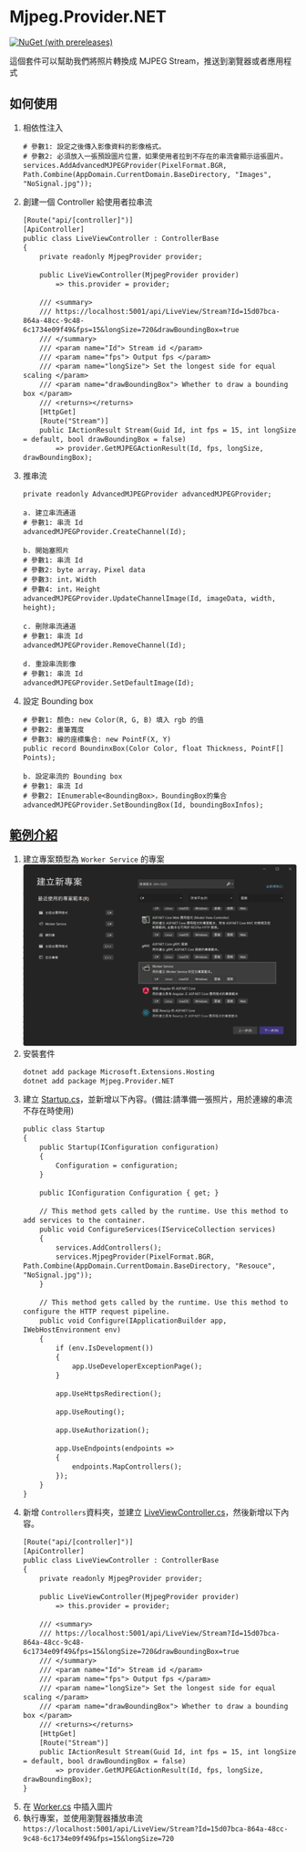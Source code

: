 # Mjpeg.Provider.NET
[![NuGet (with prereleases)](https://img.shields.io/nuget/v/Mjpeg.Provider.NET)](https://www.nuget.org/packages/Mjpeg.Provider.NET)

這個套件可以幫助我們將照片轉換成 MJPEG Stream，推送到瀏覽器或者應用程式

## 如何使用
1. 相依性注入
    ```
    # 參數1: 設定之後傳入影像資料的影像格式。
    # 參數2: 必須放入一張預設圖片位置，如果使用者拉到不存在的串流會顯示這張圖片。
    services.AddAdvancedMJPEGProvider(PixelFormat.BGR, Path.Combine(AppDomain.CurrentDomain.BaseDirectory, "Images", "NoSignal.jpg"));
    ```
1. 創建一個 Controller 給使用者拉串流
    ```
    [Route("api/[controller]")]
    [ApiController]
    public class LiveViewController : ControllerBase
    {
        private readonly MjpegProvider provider;

        public LiveViewController(MjpegProvider provider)
            => this.provider = provider;

        /// <summary>
        /// https://localhost:5001/api/LiveView/Stream?Id=15d07bca-864a-48cc-9c48-6c1734e09f49&fps=15&longSize=720&drawBoundingBox=true
        /// </summary>
        /// <param name="Id"> Stream id </param>
        /// <param name="fps"> Output fps </param>
        /// <param name="longSize"> Set the longest side for equal scaling </param>
        /// <param name="drawBoundingBox"> Whether to draw a bounding box </param>
        /// <returns></returns>
        [HttpGet]
        [Route("Stream")]
        public IActionResult Stream(Guid Id, int fps = 15, int longSize = default, bool drawBoundingBox = false)
            => provider.GetMJPEGActionResult(Id, fps, longSize, drawBoundingBox);
    ```
1. 推串流
    ```
    private readonly AdvancedMJPEGProvider advancedMJPEGProvider;

    a. 建立串流通道
    # 參數1: 串流 Id
    advancedMJPEGProvider.CreateChannel(Id);

    b. 開始塞照片
    # 參數1: 串流 Id
    # 參數2: byte array，Pixel data
    # 參數3: int，Width
    # 參數4: int，Height
    advancedMJPEGProvider.UpdateChannelImage(Id, imageData, width, height);

    c. 刪除串流通道
    # 參數1: 串流 Id
    advancedMJPEGProvider.RemoveChannel(Id);

    d. 重設串流影像
    # 參數1: 串流 Id
    advancedMJPEGProvider.SetDefaultImage(Id);
    ```
1. 設定 Bounding box
    ```
    # 參數1: 顏色: new Color(R, G, B) 填入 rgb 的值
    # 參數2: 畫筆寬度
    # 參數3: 線的座標集合: new PointF(X, Y)
    public record BoundinxBox(Color Color, float Thickness, PointF[] Points);

    b. 設定串流的 Bounding box
    # 參數1: 串流 Id
    # 參數2: IEnumerable<BoundingBox>，BoundingBox的集合
    advancedMJPEGProvider.SetBoundingBox(Id, boundingBoxInfos);
    ```

## [範例介紹](./Mjpeg.Provider.Example/)
1. 建立專案類型為 `Worker Service` 的專案
    ![001](./Img/001.png)
1. 安裝套件
    ```
    dotnet add package Microsoft.Extensions.Hosting
    dotnet add package Mjpeg.Provider.NET
    ```
1. 建立 [Startup.cs](./Mjpeg.Provider.Example/Startup.cs)，並新增以下內容。(備註:請準備一張照片，用於連線的串流不存在時使用)
    ```
    public class Startup
    {
        public Startup(IConfiguration configuration)
        {
            Configuration = configuration;
        }

        public IConfiguration Configuration { get; }

        // This method gets called by the runtime. Use this method to add services to the container.
        public void ConfigureServices(IServiceCollection services)
        {
            services.AddControllers();
            services.MjpegProvider(PixelFormat.BGR, Path.Combine(AppDomain.CurrentDomain.BaseDirectory, "Resouce", "NoSignal.jpg"));
        }

        // This method gets called by the runtime. Use this method to configure the HTTP request pipeline.
        public void Configure(IApplicationBuilder app, IWebHostEnvironment env)
        {
            if (env.IsDevelopment())
            {
                app.UseDeveloperExceptionPage();
            }

            app.UseHttpsRedirection();

            app.UseRouting();

            app.UseAuthorization();

            app.UseEndpoints(endpoints =>
            {
                endpoints.MapControllers();
            });
        }
    }
    ```
1. 新增 `Controllers`資料夾，並建立 [LiveViewController.cs](./Mjpeg.Provider.Example/Controllers/LiveViewController.cs)，然後新增以下內容。
    ```
    [Route("api/[controller]")]
    [ApiController]
    public class LiveViewController : ControllerBase
    {
        private readonly MjpegProvider provider;

        public LiveViewController(MjpegProvider provider)
            => this.provider = provider;

        /// <summary>
        /// https://localhost:5001/api/LiveView/Stream?Id=15d07bca-864a-48cc-9c48-6c1734e09f49&fps=15&longSize=720&drawBoundingBox=true
        /// </summary>
        /// <param name="Id"> Stream id </param>
        /// <param name="fps"> Output fps </param>
        /// <param name="longSize"> Set the longest side for equal scaling </param>
        /// <param name="drawBoundingBox"> Whether to draw a bounding box </param>
        /// <returns></returns>
        [HttpGet]
        [Route("Stream")]
        public IActionResult Stream(Guid Id, int fps = 15, int longSize = default, bool drawBoundingBox = false)
            => provider.GetMJPEGActionResult(Id, fps, longSize, drawBoundingBox);
    }
    ```
1. 在 [Worker.cs](./Mjpeg.Provider.Example/Worker.cs) 中插入圖片
1. 執行專案，並使用瀏覽器播放串流 `https://localhost:5001/api/LiveView/Stream?Id=15d07bca-864a-48cc-9c48-6c1734e09f49&fps=15&longSize=720`
